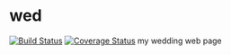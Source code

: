 # wed
[![Build Status](https://travis-ci.org/Samael500/wed.svg)](https://travis-ci.org/Samael500/wed)
[![Coverage Status](https://coveralls.io/repos/Samael500/wed/badge.svg)](https://coveralls.io/r/Samael500/wed)
my wedding web page
